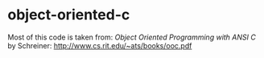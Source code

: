 # object-oriented-c

Most of this code is taken from: *Object Oriented Programming with ANSI C* by Schreiner: http://www.cs.rit.edu/~ats/books/ooc.pdf
